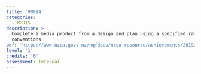 ```yaml
---
title: '90994'
categories:
  - MED1S
description: >-
  Complete a media product from a design and plan using a specified range of
  conventions
pdf: 'https://www.nzqa.govt.nz/nqfdocs/ncea-resource/achievements/2019/as90994.pdf'
level: '1'
credits: '6'
assessment: Internal
---
```


